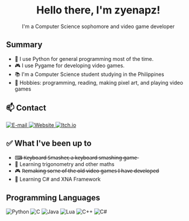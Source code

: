<h1 align="center">
  Hello there, I'm zyenapz!
</h1>
<p align="center">
  I'm a Computer Science sophomore and video game developer
</p>

## Summary
- 🐍 I use Python for general programming most of the time.
- 🎮 I use Pygame for developing video games.
- 📚 I'm a Computer Science student studying in the Philippines
- 💪 Hobbies: programming, reading, making pixel art, and playing video games

## 📫 Contact
<p>
  <a href="mailto:zyenapz@gmail.com">
    <img alt="E-mail" src="https://img.shields.io/badge/-E mail-red?style=for-the-badge" />
  </a>
  <a href="https://zyenapz.github.io">
    <img alt="Website" src="https://img.shields.io/badge/-Website-green?style=for-the-badge" />
  </a>
  <a href="https://zyenapz.itch.io">
    <img alt="Itch.io" src="https://img.shields.io/badge/-Itch.io-blue?style=for-the-badge" />
  </a>
</p>

## ✅ What I've been up to
- ⌨̶️̶ ̶K̶e̶y̶b̶o̶a̶r̶d̶ ̶S̶m̶a̶s̶h̶e̶r̶,̶ ̶a̶ ̶k̶e̶y̶b̶o̶a̶r̶d̶ ̶s̶m̶a̶s̶h̶i̶n̶g̶ ̶g̶a̶m̶e̶
- 🧮 Learning trigonometry and other maths
- 🎮 R̶e̶m̶a̶k̶i̶n̶g̶ ̶s̶o̶m̶e̶ ̶o̶f̶ ̶t̶h̶e̶ ̶o̶l̶d̶ ̶v̶i̶d̶e̶o̶ ̶g̶a̶m̶e̶s̶ ̶I̶ ̶h̶a̶v̶e̶ ̶d̶e̶v̶e̶l̶o̶p̶e̶d̶
- 🧮 Learning C# and XNA Framework

## Programming Languages
<p>
  <img alt="Python" src="https://img.shields.io/badge/-Python-yellow?style=for-the-badge&logo=python" />
  <img alt="C" src="https://img.shields.io/badge/-C-purple?style=for-the-badge&logo=c" />
  <img alt="Java" src="https://img.shields.io/badge/-Java-red?style=for-the-badge&logo=java" />
  <img alt="Lua" src="https://img.shields.io/badge/-Lua-green?style=for-the-badge&logo=lua" />
  <img alt="C++" src="https://img.shields.io/badge/-C%2B%2B-orange?style=for-the-badge&logo=" />
  <img alt="C#" src="https://img.shields.io/badge/-C%23-blue?style=for-the-badge" />
</p>

<!--
**zyenapz/zyenapz** is a ✨ _special_ ✨ repository because its `README.md` (this file) appears on your GitHub profile.

Here are some ideas to get you started:

- 🔭 I’m currently working on ...
- 🌱 I’m currently learning ...
- 👯 I’m looking to collaborate on ...
- 🤔 I’m looking for help with ...
- 💬 Ask me about ...
- 📫 How to reach me: ...
- 😄 Pronouns: ...
- ⚡ Fun fact: ...
-->
